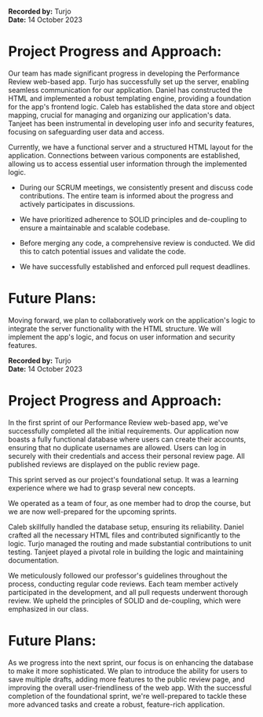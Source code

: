 
**Recorded by:** Turjo  
**Date:** 14 October 2023

# Project Progress and Approach:
Our team has made significant progress in developing the Performance Review web-based app. 
Turjo has successfully set up the server, enabling seamless communication for our application. 
Daniel has constructed the HTML and implemented a robust templating engine, providing a foundation for the app's frontend logic. 
Caleb has established the data store and object mapping, crucial for managing and organizing our application's data.
Tanjeet has been instrumental in developing user info and security features, focusing on safeguarding user data and access. 

Currently, we have a functional server and a structured HTML layout for the application. 
Connections between various components are established, allowing us to access essential user information through the implemented logic.


* During our SCRUM meetings, we consistently present and discuss code contributions. The entire team is informed about the progress and actively participates in discussions.

* We have prioritized adherence to SOLID principles and de-coupling to ensure a maintainable and scalable codebase.

* Before merging any code, a comprehensive review is conducted. We did this to catch potential issues and validate the code.

* We have successfully established and enforced pull request deadlines. 

# Future Plans:
Moving forward, we plan to collaboratively work on the application's logic to integrate the server functionality with the HTML structure.
We will implement the app's logic, and focus on user information and security features.

**Recorded by:** Turjo  
**Date:** 14 October 2023

# Project Progress and Approach:

In the first sprint of our Performance Review web-based app, we've successfully completed all the initial requirements. 
Our application now boasts a fully functional database where users can create their accounts, ensuring that no duplicate 
usernames are allowed. Users can log in securely with their credentials and access their personal review page. All published 
reviews are displayed on the public review page.

This sprint served as our project's foundational setup. It was a learning experience where we had to grasp several new concepts.

We operated as a team of four, as one member had to drop the course, but we are now well-prepared for the upcoming sprints.

Caleb skillfully handled the database setup, ensuring its reliability. Daniel crafted all the necessary HTML files and
contributed significantly to the logic. Turjo managed the routing and made substantial contributions to unit testing.
Tanjeet played a pivotal role in building the logic and maintaining documentation.

We meticulously followed our professor's guidelines throughout the process, conducting regular code reviews. Each team
member actively participated in the development, and all pull requests underwent thorough review. We upheld the principles
of SOLID and de-coupling, which were emphasized in our class.

# Future Plans:
As we progress into the next sprint, our focus is on enhancing the database to make it more sophisticated. We plan to
introduce the ability for users to save multiple drafts, adding more features to the public review page, and improving 
the overall user-friendliness of the web app. With the successful completion of the foundational sprint, we're well-prepared 
to tackle these more advanced tasks and create a robust, feature-rich application.